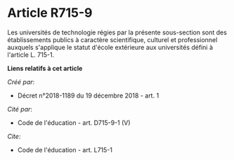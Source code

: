# Article R715-9

Les universités de technologie régies par la présente sous-section sont des établissements publics à caractère scientifique,
culturel et professionnel auxquels s'applique le statut d'école extérieure aux universités défini à l'article L. 715-1.

**Liens relatifs à cet article**

_Créé par_:

  - Décret n°2018-1189 du 19 décembre 2018 - art. 1

_Cité par_:

  - Code de l'éducation - art. D715-9-1 (V)

_Cite_:

  - Code de l'éducation - art. L715-1
